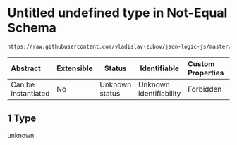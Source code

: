 # Untitled undefined type in Not-Equal Schema

```txt
https://raw.githubusercontent.com/vladislav-zubov/json-logic-js/master/schemas/operators/logic/notEqual.json#/examples/1
```




| Abstract            | Extensible | Status         | Identifiable            | Custom Properties | Additional Properties | Access Restrictions | Defined In                                                              |
| :------------------ | ---------- | -------------- | ----------------------- | :---------------- | --------------------- | ------------------- | ----------------------------------------------------------------------- |
| Can be instantiated | No         | Unknown status | Unknown identifiability | Forbidden         | Allowed               | none                | [notEqual.json\*](operators/logic/notEqual.json "open original schema") |

## 1 Type

unknown
